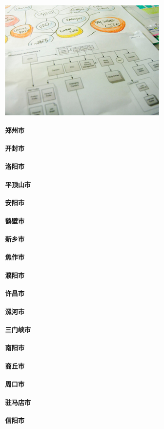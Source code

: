 ![Flowchart](images/4853380320_492f9dce63_b.jpg ':class=banner-image')

## 郑州市

## 开封市

## 洛阳市

## 平顶山市

## 安阳市

## 鹤壁市

## 新乡市

## 焦作市

## 濮阳市

## 许昌市

## 漯河市

## 三门峡市

## 南阳市

## 商丘市

## 周口市

## 驻马店市

## 信阳市

